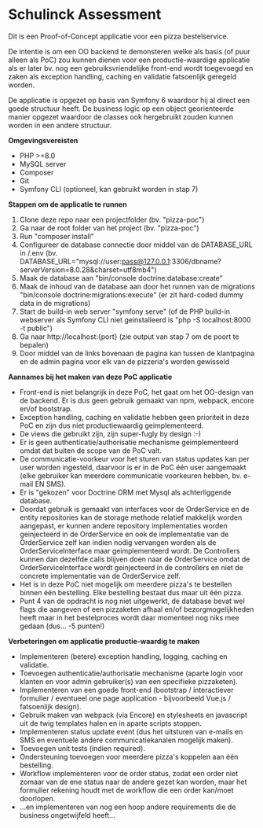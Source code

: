 # Schulinck Assessment
Dit is een Proof-of-Concept applicatie voor een pizza bestelservice.   

De intentie is om een OO backend te demonsteren welke als basis (of puur alleen als PoC) zou kunnen dienen voor een productie-waardige applicatie als er later bv. nog een gebruiksvriendelijke front-end wordt toegevoegd en zaken als exception handling, caching en validatie fatsoenlijk geregeld worden.

De applicatie is opgezet op basis van Symfony 6 waardoor hij al direct een goede structuur heeft. De business logic op een object georienteerde manier opgezet waardoor de classes ook hergebruikt zouden kunnen worden in een andere structuur.   

**Omgevingsvereisten**
- PHP >=8.0
- MySQL server
- Composer
- Git
- Symfony CLI (optioneel, kan gebruikt worden in stap 7)

**Stappen om de applicatie te runnen**
1) Clone deze repo naar een projectfolder (bv. "pizza-poc") 
2) Ga naar de root folder van het project (bv. "pizza-poc")
3) Run "composer install"
4) Configureer de database connectie door middel van de DATABASE_URL in /.env (bv. DATABASE_URL="mysql://user:pass@127.0.0.1:3306/dbname?serverVersion=8.0.28&charset=utf8mb4")
5) Maak de database aan "bin/console doctrine:database:create"
6) Maak de inhoud van de database aan door het runnen van de migrations "bin/console doctrine:migrations:execute" (er zit hard-coded dummy data in de migrations)
7) Start de build-in web server "symfony serve" (of de PHP build-in webserver als Symfony CLI niet geinstalleerd is "php -S localhost:8000 -t public")
8) Ga naar http://localhost:{port} (zie output van stap 7 om de poort te bepalen)
9) Door middel van de links bovenaan de pagina kan tussen de klantpagina en de admin pagina voor elk van de pizzeria's worden gewisseld

**Aannames bij het maken van deze PoC applicatie**
- Front-end is niet belangrijk in deze PoC, het gaat om het OO-design van de backend. Er is dus geen gebruik gemaakt van npm, webpack, encore en/of bootstrap.
- Exception handling, caching en validatie hebben geen prioriteit in deze PoC en zijn dus niet productiewaardig geimplementeerd.
- De views die gebruikt zijn, zijn super-fugly by design :-)
- Er is geen authenticatie/authorisatie mechanisme geimplementeerd omdat dat buiten de scope van de PoC valt.
- De communicatie-voorkeur voor het sturen van status updates kan per user worden ingesteld, daarvoor is er in de PoC één user aangemaakt (elke gebruiker kan meerdere communicatie voorkeuren hebben, bv. e-mail EN SMS).
- Er is "gekozen" voor Doctrine ORM met Mysql als achterliggende database.
- Doordat gebruik is gemaakt van interfaces voor de OrderService en de entity repositories kan de storage methode relatief makkelijk worden aangepast, er kunnen andere repository implementaties worden geinjecteerd in de OrderService en ook de implementatie van de OrderService zelf kan indien nodig vervangen worden als de OrderServiceInterface maar geimplementeerd wordt. De Controllers kunnen dan dezelfde calls blijven doen naar de OrderService omdat de OrderServiceInterface wordt geinjecteerd in de controllers en niet de concrete implementatie van de OrderService zelf.
- Het is in deze PoC niet mogelijk om meerdere pizza's te bestellen binnen één bestelling. Elke bestelling bestaat dus maar uit één pizza.
- Punt 4 van de opdracht is nog niet uitgewerkt, de database bevat wel flags die aangeven of een pizzaketen afhaal en/of bezorgmogelijkheden heeft maar in het bestelproces wordt daar momenteel nog niks mee gedaan (dus... -5 punten!)

**Verbeteringen om applicatie productie-waardig te maken**
- Implementeren (betere) exception handling, logging, caching en validatie.
- Toevoegen authenticatie/authorisatie mechanisme (aparte login voor klanten en voor admin gebruiker(s) van een specifieke pizzaketen).
- Implementeren van een goede front-end (bootstrap / interactiever formulier / eventueel one page application - bijvoorbeeld Vue.js / fatsoenlijk design).
- Gebruik maken van webpack (via Encore) en stylesheets en javascript uit de twig templates halen en in aparte scripts stoppen.
- Implementeren status update event (dus het uitsturen van e-mails en SMS en eventuele andere communicatiekanalen mogelijk maken).
- Toevoegen unit tests (indien required).
- Ondersteuning toevoegen voor meerdere pizza's koppelen aan één bestelling.
- Workflow implementeren voor de order status, zodat een order niet zomaar van de ene status naar de andere gezet kan worden, maar het formulier rekening houdt met de workflow die een order kan/moet doorlopen.
- ...en implementeren van nog een hoop andere requirements die de business ongetwijfeld heeft...